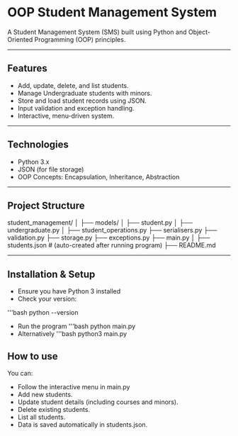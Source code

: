 # OOP Student Management System

A Student Management System (SMS) built using Python and Object-Oriented Programming (OOP) principles.

---

## Features
- Add, update, delete, and list students.
- Manage Undergraduate students with minors.
- Store and load student records using JSON.
- Input validation and exception handling.
- Interactive, menu-driven system.

---

## Technologies
- Python 3.x
- JSON (for file storage)
- OOP Concepts: Encapsulation, Inheritance, Abstraction

--- 

## Project Structure
student_management/
│
├── models/
│   ├── student.py
│   ├── undergraduate.py
│
├── student_operations.py
├── serialisers.py
├── validation.py
├── storage.py
├── exceptions.py
├── main.py
│
├── students.json         # (auto-created after running program)
├── README.md

---

## Installation & Setup
- Ensure you have Python 3 installed
- Check your version:

'''bash
python --version

- Run the program
'''bash
python main.py
- Alternatively
'''bash
python3 main.py

## How to use
You can:
- Follow the interactive menu in main.py
- Add new students.
- Update student details (including courses and minors).
- Delete existing students.
- List all students.
- Data is saved automatically in students.json.